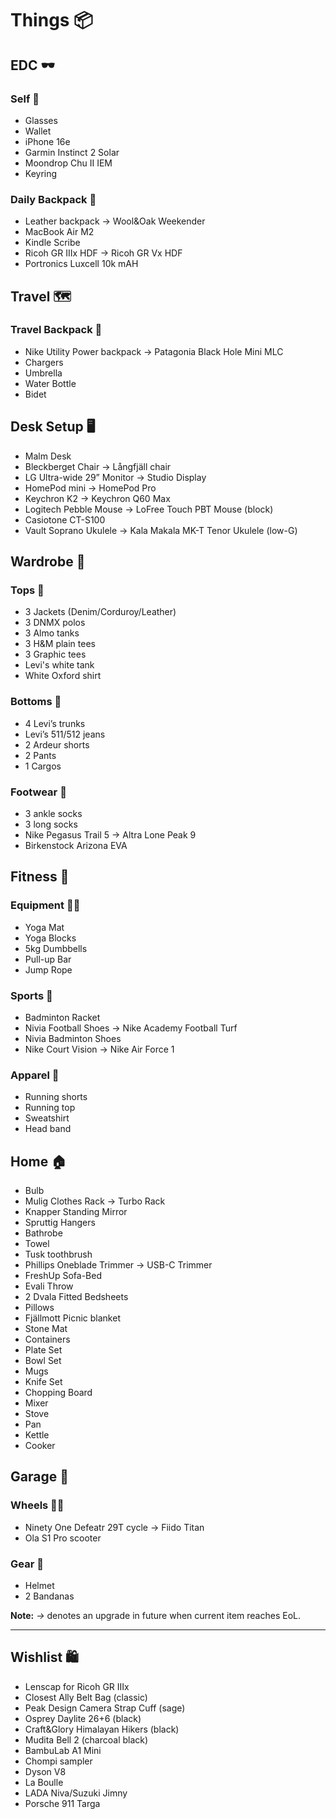 # Things 📦

## EDC 🕶

### Self 📱

- Glasses
- Wallet
- iPhone 16e
- Garmin Instinct 2 Solar
- Moondrop Chu II IEM
- Keyring

### Daily Backpack 🎒

- Leather backpack -> Wool&Oak Weekender
- MacBook Air M2
- Kindle Scribe
- Ricoh GR IIIx HDF -> Ricoh GR Vx HDF
- Portronics Luxcell 10k mAH

## Travel 🗺

### Travel Backpack 🎒

- Nike Utility Power backpack -> Patagonia Black Hole Mini MLC
- Chargers
- Umbrella
- Water Bottle
- Bidet

## Desk Setup 🖥

- Malm Desk
- Bleckberget Chair -> Långfjäll chair
- LG Ultra-wide 29” Monitor -> Studio Display
- HomePod mini -> HomePod Pro
- Keychron K2 -> Keychron Q60 Max
- Logitech Pebble Mouse -> LoFree Touch PBT Mouse (block)
- Casiotone CT-S100
- Vault Soprano Ukulele -> Kala Makala MK-T Tenor Ukulele (low-G)

## Wardrobe 🧺

### Tops 👕

- 3 Jackets (Denim/Corduroy/Leather)
- 3 DNMX polos
- 3 Almo tanks
- 3 H&M plain tees
- 3 Graphic tees
- Levi's white tank
- White Oxford shirt

### Bottoms 👖

- 4 Levi’s trunks
- Levi’s 511/512 jeans
- 2 Ardeur shorts
- 2 Pants
- 1 Cargos

### Footwear 👟

- 3 ankle socks
- 3 long socks
- Nike Pegasus Trail 5 -> Altra Lone Peak 9
- Birkenstock Arizona EVA

## Fitness 💪

### Equipment 🏋️‍♂

- Yoga Mat
- Yoga Blocks
- 5kg Dumbbells
- Pull-up Bar
- Jump Rope

### Sports 🏸

- Badminton Racket
- Nivia Football Shoes -> Nike Academy Football Turf
- Nivia Badminton Shoes
- Nike Court Vision -> Nike Air Force 1

### Apparel 🏃

- Running shorts
- Running top
- Sweatshirt
- Head band

## Home 🏠

- Bulb
- Mulig Clothes Rack -> Turbo Rack
- Knapper Standing Mirror
- Spruttig Hangers
- Bathrobe
- Towel
- Tusk toothbrush
- Phillips Oneblade Trimmer -> USB-C Trimmer
- FreshUp Sofa-Bed
- Evali Throw
- 2 Dvala Fitted Bedsheets
- Pillows
- Fjällmott Picnic blanket
- Stone Mat
- Containers
- Plate Set
- Bowl Set
- Mugs
- Knife Set
- Chopping Board
- Mixer
- Stove
- Pan
- Kettle
- Cooker

## Garage 🛞

### Wheels 🚴‍♂

- Ninety One Defeatr 29T cycle -> Fiido Titan
- Ola S1 Pro scooter

### Gear 🧢

- Helmet
- 2 Bandanas

**Note:** _->_ denotes an upgrade in future when current item reaches EoL.

<hr>

## Wishlist 🛍️

- Lenscap for Ricoh GR IIIx
- Closest Ally Belt Bag (classic)
- Peak Design Camera Strap Cuff (sage)
- Osprey Daylite 26+6 (black)
- Craft&Glory Himalayan Hikers (black)
- Mudita Bell 2 (charcoal black)
- BambuLab A1 Mini
- Chompi sampler
- Dyson V8
- La Boulle
- LADA Niva/Suzuki Jimny
- Porsche 911 Targa
